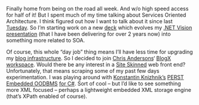 Finally home from being on the road all week. And w/o high speed access
for half of it! But I spent much of my time talking about Services
Oriented Architecture. I think figured out how I want to talk about it
since last
[Tuesday](http://devhawk.net/2003/03/25/service-oriented-architecture-presenation/). So
I’m starting work on a new [deck](presentations.aspx) which evolves my
[.NET Vision presentation](presentations/net_vision.ppt) (that I have
been delivering for over 2 years now) into something more related to
SOA.

Of course, this whole “day job” thing means I’ll have less time for
upgrading my [blog
infrastructure](http://devhawk.net/2003/04/01/blog-specs/).
So I decided to join [Chris Andersons](http://www.simplegeek.com/)‘
[BlogX
workspace](http://www.gotdotnet.com/community/workspaces/workspace.aspx?id=ddc98753-6559-489b-a533-57034790a93a).
Would there be any interest in a [Site Skinned](prj_webskin.aspx) web
front end? Unfortunately, that means scraping some of my past few days
experimentation. I was playing around with [Konstantin
Knizhnik’s](http://www.garret.ru/~knizhnik/) [PERST Embedded
OODBMS](http://www.garret.ru/~knizhnik/perst.html) [for
C\#](http://www.garret.ru/~knizhnik/Perst.NET/doc/perst.html). Sort of
cool – but I’d like to see something more XML focused – perhaps a
lightweight embedded XML storage engine (that’s XPath enabled of
course).
